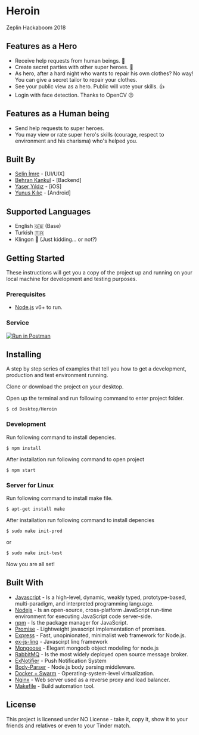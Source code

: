 # Heroin
Zeplin Hackaboom 2018

## Features as a Hero
* Receive help requests from human beings. 🚀
* Create secret parties with other super heroes. 🎉
* As hero, after a hard night who wants to repair his own clothes? No way! You can give a secret tailor to repair your clothes.
* See your public view as a hero. Public will vote your skills. 👍
* Login with face detection. Thanks to OpenCV 😐

## Features as a Human being
* Send help requests to super heroes. 
* You may view or rate super hero's skills (courage, respect to environment and his charisma) who's helped you.

## Built By
* [Selin İmre]() - [UI/UIX]
* [Behran Kankul](https://github.com/behrank) - [Backend]
* [Yaser Yıldız]() - [iOS]
* [Yunus Kılıç](https://github.com/yunuseker) - [Android] 

## Supported Languages
* English 🇬🇧 (Base)
* Turkish 🇹🇷
* Klingon 👾 (Just kidding... or not?)

## Getting Started

These instructions will get you a copy of the project up and running on your local machine for development and testing purposes.

### Prerequisites

* [Node.js](https://nodejs.org/en/download/) v6+ to run.

### Service

[![Run in Postman](https://run.pstmn.io/button.svg)](https://www.getpostman.com/collections/ead7bee222b830b97780)

## Installing

A step by step series of examples that tell you how to get a development, production and test environment running.

Clone or download the project on your desktop.

Open up the terminal and run following command to enter project folder.

```
$ cd Desktop/Heroin
```

### Development

Run following command to install depencies.

```
$ npm install
```

After installation run following command to open project

```
$ npm start
```

### Server for Linux

Run following command to install make file.

```
$ apt-get install make
```

After installation run following command to install depencies

```
$ sudo make init-prod
```

or

```
$ sudo make init-test
```

Now you are all set!

## Built With

* [Javascript](https://www.javascript.com/) - Is a high-level, dynamic, weakly typed, prototype-based, multi-paradigm, and interpreted programming language.
* [Nodejs](https://nodejs.org/en/) - Is an open-source, cross-platform JavaScript run-time environment for executing JavaScript code server-side.
* [npm](https://www.npmjs.com/) - Is the package manager for JavaScript.
* [Promise](https://www.promisejs.org/) - Lightweight javascript implementation of promises.
* [Express](https://expressjs.com/) - Fast, unopinionated, minimalist web framework for Node.js.
* [ex-js-linq](https://www.npmjs.com/package/ex-js-linq#foreach) - Javascirpt linq framework
* [Mongoose](http://mongoosejs.com/) - Elegant mongodb object modeling for node.js
* [RabbitMQ](https://www.rabbitmq.com) - Is the most widely deployed open source message broker.
* [ExNotifier](https://github.com/Exlinetr/Exline.Notifier) - Push Notification System
* [Body-Parser](https://www.npmjs.com/package/body-parser) - Node.js body parsing middleware.
* [Docker + Swarm](https://docker.com) - Operating-system-level virtualization.
* [Nginx](https://www.nginx.com/) - Web server used as a reverse proxy and load balancer.
* [Makefile](https://en.wikipedia.org/wiki/Makefile) - Build automation tool.

## License
This project is licensed under NO License - take it, copy it, show it to your friends and relatives or even to your Tinder match.
